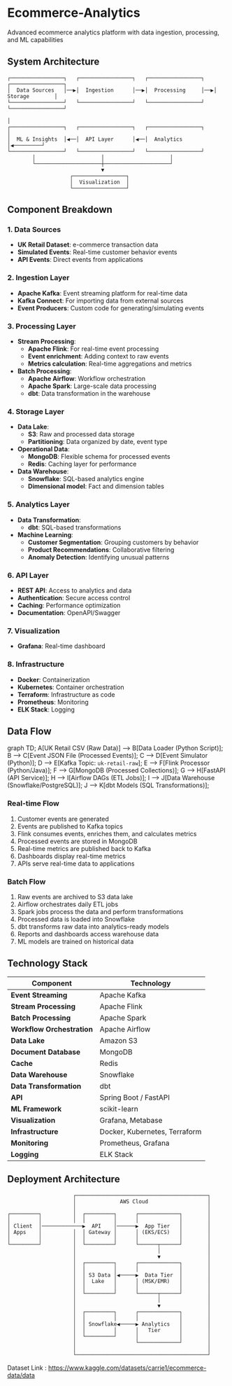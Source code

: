 # Ecommerce-Analytics
Advanced ecommerce analytics platform with data ingestion, processing, and ML capabilities

## System Architecture

```
┌─────────────────┐   ┌─────────────────┐   ┌─────────────────┐   ┌─────────────────┐
│  Data Sources   │──▶│  Ingestion      │──▶│  Processing     │──▶│  Storage        │
└─────────────────┘   └─────────────────┘   └─────────────────┘   └─────────────────┘
                                                                          │
┌─────────────────┐   ┌─────────────────┐   ┌─────────────────┐          │
│  ML & Insights  │◀──│  API Layer      │◀──│  Analytics      │◀─────────┘
└─────────────────┘   └─────────────────┘   └─────────────────┘
        │                     │                     │
        └─────────────────────┼─────────────────────┘
                              ▼
                    ┌─────────────────┐
                    │  Visualization  │
                    └─────────────────┘
```

## Component Breakdown

### 1. Data Sources
- **UK Retail Dataset**: e-commerce transaction data
- **Simulated Events**: Real-time customer behavior events
- **API Events**: Direct events from applications

### 2. Ingestion Layer
- **Apache Kafka**: Event streaming platform for real-time data
- **Kafka Connect**: For importing data from external sources
- **Event Producers**: Custom code for generating/simulating events

### 3. Processing Layer
- **Stream Processing**:
  - **Apache Flink**: For real-time event processing
  - **Event enrichment**: Adding context to raw events
  - **Metrics calculation**: Real-time aggregations and metrics
- **Batch Processing**:
  - **Apache Airflow**: Workflow orchestration
  - **Apache Spark**: Large-scale data processing
  - **dbt**: Data transformation in the warehouse

### 4. Storage Layer
- **Data Lake**:
  - **S3**: Raw and processed data storage
  - **Partitioning**: Data organized by date, event type
- **Operational Data**:
  - **MongoDB**: Flexible schema for processed events
  - **Redis**: Caching layer for performance
- **Data Warehouse**:
  - **Snowflake**: SQL-based analytics engine
  - **Dimensional model**: Fact and dimension tables

### 5. Analytics Layer
- **Data Transformation**:
  - **dbt**: SQL-based transformations
- **Machine Learning**:
  - **Customer Segmentation**: Grouping customers by behavior
  - **Product Recommendations**: Collaborative filtering
  - **Anomaly Detection**: Identifying unusual patterns

### 6. API Layer
- **REST API**: Access to analytics and data
- **Authentication**: Secure access control
- **Caching**: Performance optimization
- **Documentation**: OpenAPI/Swagger

### 7. Visualization
- **Grafana**: Real-time dashboard

### 8. Infrastructure
- **Docker**: Containerization
- **Kubernetes**: Container orchestration
- **Terraform**: Infrastructure as code
- **Prometheus**: Monitoring
- **ELK Stack**: Logging

## Data Flow

graph TD;
    A[UK Retail CSV (Raw Data)] --> B[Data Loader (Python Script)];
    B --> C[Event JSON File (Processed Events)];
    C --> D[Event Simulator (Python)];
    D --> E[Kafka Topic: `uk-retail-raw`];
    E --> F[Flink Processor (Python/Java)];
    F --> G[MongoDB (Processed Collections)];
    G --> H[FastAPI (API Service)];
    H --> I[Airflow DAGs (ETL Jobs)];
    I --> J[Data Warehouse (Snowflake/PostgreSQL)];
    J --> K[dbt Models (SQL Transformations)];


### Real-time Flow
1. Customer events are generated 
2. Events are published to Kafka topics
3. Flink consumes events, enriches them, and calculates metrics
4. Processed events are stored in MongoDB
5. Real-time metrics are published back to Kafka
6. Dashboards display real-time metrics
7. APIs serve real-time data to applications

### Batch Flow
1. Raw events are archived to S3 data lake
2. Airflow orchestrates daily ETL jobs
3. Spark jobs process the data and perform transformations
4. Processed data is loaded into Snowflake
5. dbt transforms raw data into analytics-ready models
6. Reports and dashboards access warehouse data
7. ML models are trained on historical data

## Technology Stack

| Component | Technology |
|-----------|------------|
| **Event Streaming** | Apache Kafka |
| **Stream Processing** | Apache Flink |
| **Batch Processing** | Apache Spark |
| **Workflow Orchestration** | Apache Airflow |
| **Data Lake** | Amazon S3 |
| **Document Database** | MongoDB |
| **Cache** | Redis |
| **Data Warehouse** | Snowflake |
| **Data Transformation** | dbt |
| **API** | Spring Boot / FastAPI |
| **ML Framework** | scikit-learn |
| **Visualization** | Grafana, Metabase |
| **Infrastructure** | Docker, Kubernetes, Terraform |
| **Monitoring** | Prometheus, Grafana |
| **Logging** | ELK Stack |

## Deployment Architecture

```
                     ┌──────────────────────────────────────────┐
                     │              AWS Cloud                   │
                     │                                          │
┌─────────┐          │  ┌─────────┐      ┌─────────────┐        │
│         │          │  │         │      │             │        │
│ Client  │─────────────▶  API    │──────▶  App Tier   │        │
│ Apps    │          │  │ Gateway │      │ (EKS/ECS)   │        │
│         │          │  │         │      │             │        │
└─────────┘          │  └─────────┘      └──────┬──────┘        │
                     │                          │               │
                     │                          ▼               │
                     │  ┌─────────┐      ┌─────────────┐        │
                     │  │         │      │             │        │
                     │  │ S3 Data │◀─────▶  Data Tier  │        │
                     │  │  Lake   │      │ (MSK/EMR)   │        │
                     │  │         │      │             │        │
                     │  └─────────┘      └──────┬──────┘        │
                     │                          │               │
                     │                          ▼               │
                     │  ┌─────────┐      ┌─────────────┐        │
                     │  │         │      │             │        │
                     │  │ Snowflake◀─────▶ Analytics   │        │
                     │  │         │      │   Tier      │        │
                     │  └─────────┘      │             │        │
                     │                   └─────────────┘        │
                     │                                          │
                     └──────────────────────────────────────────┘
```

Dataset Link : https://www.kaggle.com/datasets/carrie1/ecommerce-data/data
